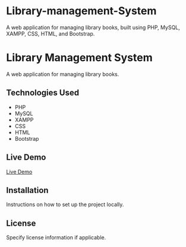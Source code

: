 # Library-management-System
A web application for managing library books, built using PHP, MySQL, XAMPP, CSS, HTML, and Bootstrap.
# Library Management System

A web application for managing library books.

## Technologies Used
- PHP
- MySQL
- XAMPP
- CSS
- HTML
- Bootstrap

## Live Demo
[Live Demo](http://121.200.48.27:8082/deplib)

## Installation
Instructions on how to set up the project locally.

## License
Specify license information if applicable.

